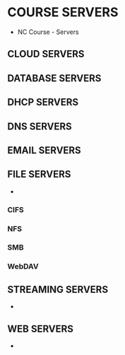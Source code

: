# COURSE SERVERS

  - NC Course - Servers


## CLOUD SERVERS

## DATABASE SERVERS

## DHCP SERVERS

## DNS SERVERS

## EMAIL SERVERS

## FILE SERVERS

  -

### CIFS

### NFS

### SMB

### WebDAV

## STREAMING SERVERS  

  -

## WEB SERVERS

  -
